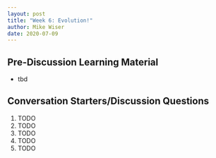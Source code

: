 ```yaml
---
layout: post
title: "Week 6: Evolution!"
author: Mike Wiser
date: 2020-07-09
---
```


## Pre-Discussion Learning Material

* tbd

## Conversation Starters/Discussion Questions

1. TODO
2. TODO
3. TODO
4. TODO
5. TODO
